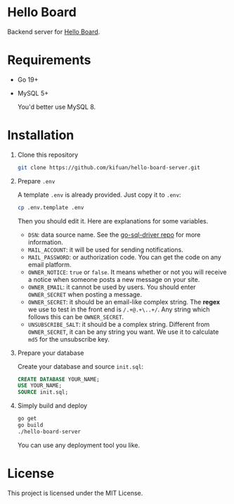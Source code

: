 # Hello Board

Backend server for [Hello Board](https://github.com/kifuan/hello-board).

# Requirements

+ Go 19+

+ MySQL 5+

  You'd better use MySQL 8.

# Installation

1. Clone this repository

   ```bash
   git clone https://github.com/kifuan/hello-board-server.git
   ```
   
2. Prepare `.env`

   A template `.env` is already provided. Just copy it to `.env`:

   ```bash
   cp .env.template .env
   ```

   Then you should edit it. Here are explanations for some variables.

   + `DSN`: data source name. See the [go-sql-driver repo](https://github.com/go-sql-driver/mysql#dsn-data-source-name) for more information.
   + `MAIL_ACCOUNT`: it will be used for sending notifications.
   + `MAIL_PASSWORD`: or authorization code. You can get the code on any email platform.
   + `OWNER_NOTICE`: `true` or `false`. It means whether or not you will receive a notice when someone posts a new message on your site.
   + `OWNER_EMAIL`: it cannot be used by users. You should enter `OWNER_SECRET` when posting a message.
   + `OWNER_SECRET`: it should be an email-like complex string. The **regex** we use to test in the front end is `/.+@.+\..+/`. Any string which follows this can be `OWNER_SECRET`.
   + `UNSUBSCRIBE_SALT`: it should be a complex string. Different from `OWNER_SECRET`, it can be any string you want. We use it to calculate `md5` for the unsubscribe key. 

3. Prepare your database

   Create your database and source `init.sql`:

   ```sql
   CREATE DATABASE YOUR_NAME;
   USE YOUR_NAME;
   SOURCE init.sql;
   ```

4. Simply build and deploy

   ```bash
   go get
   go build
   ./hello-board-server
   ```

   You can use any deployment tool you like.

# License

This project is licensed under the MIT License.

